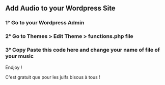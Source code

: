 ## Add Audio to your Wordpress Site
### 1° Go to your Wordpress Admin
### 2° Go to Themes > Edit Theme > functions.php file
### 3° Copy Paste this code here and change your name of file of your music

Endjoy !

C'est gratuit que pour les juifs bisous à tous !
